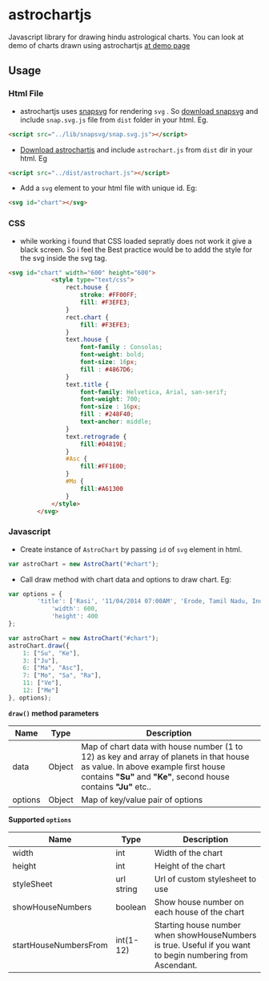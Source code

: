 astrochartjs
============

Javascript library for drawing hindu astrological charts. You can look at demo of charts drawn using astrochartjs [at demo page](http://erajasekar.github.io/astrochartjs-demo/)

Usage
-----

### Html File

* astrochartjs uses [snapsvg](http://snapsvg.io/) for rendering `svg` . So [download snapsvg](https://github.com/adobe-webplatform/Snap.svg/archive/v0.2.0.zip) and include `snap.svg.js` file from `dist` folder in your html. Eg.

```html
<script src="../lib/snapsvg/snap.svg.js"></script>
```

* [Download astrochartjs](https://github.com/erajasekar/astrochartjs/archive/master.zip) and include `astrochart.js` from `dist` dir in your html. Eg

```html
<script src="../dist/astrochart.js"></script>
```

* Add a `svg` element to your html file with unique id. Eg:

```html
<svg id="chart"></svg>
```
### CSS
* while working i found that CSS loaded sepratly does not work it give a black screen. So i feel the Best practice would be to addd the style for the svg inside the svg tag.

```html
<svg id="chart" width="600" height="600">
            <style type="text/css">
                rect.house {
                    stroke: #FF00FF;
                    fill: #F3EFE3;
                }
                rect.chart {
                    fill: #F3EFE3;
                }
                text.house {
                    font-family : Consolas;
                    font-weight: bold;
                    font-size: 16px;
                    fill : #4867D6;
                }
                text.title {
                    font-family: Helvetica, Arial, san-serif;
                    font-weight: 700;
                    font-size : 16px;
                    fill : #248F40;
                    text-anchor: middle;
                }
                text.retrograde {
                    fill:#04819E;
                }
                #Asc {
                    fill:#FF1E00;
                }
                #Mo {
                    fill:#A61300
                }
            </style>
        </svg>
```

### Javascript

* Create instance of `AstroChart` by passing `id` of `svg` element in html. 

```javascript
var astroChart = new AstroChart("#chart");
```
* Call draw method with chart data and options to draw chart. Eg:

```javascript
var options = {
        'title': ['Rasi', '11/04/2014 07:00AM', 'Erode, Tamil Nadu, India'],
            'width': 600,
            'height': 400
};

var astroChart = new AstroChart("#chart");
astroChart.draw({
    1: ["Su", "Ke"],
    3: ["Ju"],
    6: ["Ma", "Asc"],
    7: ["Mo", "Sa", "Ra"],
    11: ["Ve"],
    12: ["Me"]
}, options);
```

**`draw()` method parameters**

|Name|Type|Description
|----|----|----------
data |Object| Map of chart data with house number (1 to 12) as key and array of planets in that house as value. In above example first house contains **"Su"** and **"Ke"**, second house contains **"Ju"** etc.. 
options|Object| Map of key/value pair of options


**Supported `options`**

|Name|Type  |Description
|----|------|----------
width|int|Width of the chart
height|int|Height of the chart
styleSheet|url string|Url of custom stylesheet to use
showHouseNumbers|boolean|Show house number on each house of the chart
startHouseNumbersFrom|int(1-12)|Starting house number when showHouseNumbers is true. Useful if you want to begin numbering from Ascendant.


